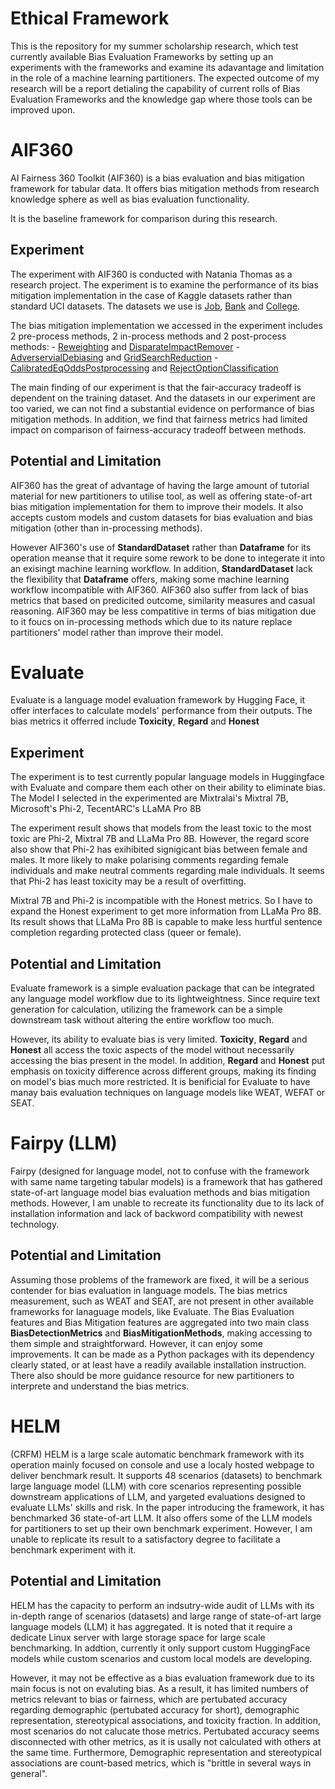 # Ethical Framework

This is the repository for my summer scholarship research, which test currently available Bias Evaluation Frameworks by setting up an experiments with the frameworks and examine its adavantage and limitation in the role of a machine learning partitioners. The expected outcome of my research will be a report detialing the capability of current rolls of Bias Evaluation Frameworks and the knowledge gap where those tools can be improved upon.

# AIF360

AI Fairness 360 Toolkit (AIF360) is a bias evaluation and bias mitigation framework for tabular data. It offers bias mitigation methods from research knowledge sphere as well as bias evaluation functionality.

It is the baseline framework for comparison during this research.

## Experiment

The experiment with AIF360 is conducted with Natania Thomas as a research project. The experiment is to examine the performance of its bias mitigation implementation in the case of Kaggle datasets rather than standard UCI datasets. The datasets we use is [Job](https://www.kaggle.com/datasets/ayushtankha/70k-job-applicants-data-human-resource), [Bank](https://www.kaggle.com/datasets/gauravtopre/bank-customer-churn-dataset/data) and [College](https://www.kaggle.com/datasets/saddamazyazy/go-to-college-dataset).

The bias mitigation implementation we accessed in the experiment includes 2 pre-process methods, 2 in-process methods and 2 post-process methods:
    - [Reweighting](http://doi.org/10.1007/s10115-011-0463-8) and [DisparateImpactRemover](https://doi.org/10.1145/2783258.2783311)
    - [AdverservialDebiasing](https://arxiv.org/abs/1801.07593) and [GridSearchReduction](https://arxiv.org/abs/1905.12843)
    - [CalibratedEqOddsPostprocessing](https://papers.nips.cc/paper/7151-on-fairness-and-calibration) and [RejectOptionClassification](https://doi.org/10.1109/ICDM.2012.45)

The main finding of our experiment is that the fair-accuracy tradeoff is dependent on the training dataset. And the datasets in our experiment are too varied, we can not find a substantial evidence on performance of bias mitigation methods. In addition, we find that fairness metrics had limited impact on comparison of fairness-accuracy tradeoff between methods.

## Potential and Limitation

AIF360 has the great of advantage of having the large amount of tutorial material for new partitioners to utilise tool, as well as offering state-of-art bias mitigation implementation for them to improve their models. It also accepts custom models and custom datasets for bias evaluation and bias mitigation (other than in-processing methods).

However AIF360's use of **StandardDataset** rather than **Dataframe** for its operation meanse that it require some rework to be done to integerate it into an exisingt machine learning workflow. In addition, **StandardDataset** lack the flexibility that **Dataframe** offers, making some machine learning workflow incompatible with AIF360. AIF360 also suffer from lack of bias metrics that based on predicited outcome, similarity measures and casual reasoning. AIF360 may be less compatitive in terms of bias mitigation due to it foucs on in-processing methods which due to its nature replace partitioners' model rather than improve their model.

# Evaluate

Evaluate is a language model evaluation framework by Hugging Face, it offer interfaces to calculate models' performance from their outputs. The bias metrics it offerred include **Toxicity**, **Regard** and **Honest**

## Experiment

The experiment is to test currently popular language models in Huggingface with Evaluate and compare them each other on their ability to eliminate bias. The Model I selected in the experimented are Mixtralai's Mixtral 7B, Microsoft's Phi-2, TecentARC's LLaMA Pro 8B

The experiment result shows that models from the least toxic to the most toxic are Phi-2, Mixtral 7B and LLaMa Pro 8B. However, the regard score also show that Phi-2 has exihibited signigicant bias between female and males. It more likely to make polarising comments regarding female individuals and make neutral comments regarding male individuals. It seems that Phi-2 has least toxicity may be a result of overfitting.

Mixtral 7B and Phi-2 is incompatible with the Honest metrics. So I have to expand the Honest experiment to get more information from LLaMa Pro 8B. Its result shows that LLaMa Pro 8B is capable to make less hurtful sentence completion regarding protected class (queer or female).

## Potential and Limitation

Evaluate framework is a simple evaluation package that can be integrated any language model workflow due to its lightweightness. Since require text generation for calculation, utilizing the framework can be a simple downstream task without altering the entire workflow too much. 

However, its ability to evaluate bias is very limited. **Toxicity**, **Regard** and **Honest** all access the toxic aspects of the model without necessarily accessing the bias present in the model. In addition, **Regard** and **Honest** put emphasis on toxicity difference across different groups, making its finding on model's bias much more restricted. It is benificial for Evaluate to have manay bais evaluation techniques on language models like WEAT, WEFAT or SEAT.

# Fairpy (LLM)

Fairpy (designed for language model, not to confuse with the framework with same name targeting tabular models) is a framework that has gathered state-of-art language model bias evaluation methods and bias mitigation methods. However, I am unable to recreate its functionality due to its lack of installation information and lack of backword compatibility with newest technology. 

## Potential and Limitation

Assuming those problems of the framework are fixed, it will be a serious contender for bias evaluation in language models. The bias metrics measurement, such as WEAT and SEAT, are not present in other available frameworks for lanaguage models, like Evaluate.
The Bias Evaluation features and Bias Mitigation features are aggregated into two main class **BiasDetectionMetrics** and **BiasMitigationMethods**, making accessing to them simple and straightforward. However, it can enjoy some improvements. It can be made as a Python packages with its dependency clearly stated, or at least have a readily available installation instruction. There also should be more guidance resource for new partitioners to interprete and understand the bias metrics.

# HELM

(CRFM) HELM is a large scale automatic benchmark framework with its operation mainly focused on console and use a localy hosted webpage to deliver benchmark result. It supports 48 scenarios (datasets) to benchmark large language model (LLM) with core scenarios representing possible downstream applications of LLM, and yargeted evaluations designed to evaluate LLMs' skills and risk. In the paper introducing the framework, it has benchmarked 36 state-of-art LLM. It also offers some of the LLM models for partitioners to set up their own benchmark experiment. However, I am unable to replicate its result to a satisfactory degree to facilitate a benchmark experiment with it. 

## Potential and Limitation

HELM has the capacity to perform an indsutry-wide audit of LLMs with its in-depth range of scenarios (datasets) and large range of state-of-art large language models (LLM) it has aggregated. It is noted that it require a dedicate Linux server with large storage space for large scale benchmarking. In addtion, currently it only support custom HuggingFace models while custom scenarios and custom local models are developing.

However, it may not be effective as a bias evaluation framework due to its main focus is not on evaluting bias. As a result, it has limited numbers of metrics relevant to bias or fairness, which are pertubated accuracy regarding demographic (pertubated accuracy for short), demographic representation, stereotypical associations, and toxicity fraction. In addition, most scenarios do not calucate those metrics. Pertubated accuracy seems disconnected with other metrics, as it is usally not calculated with others at the same time. Furthermore, Demographic representation and stereotypical associations are count-based metrics, which is "brittle in several ways in general".